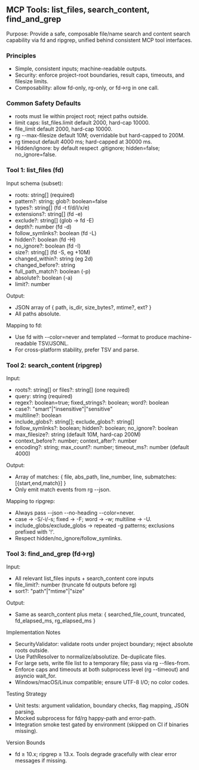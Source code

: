 ## MCP Tools: list_files, search_content, find_and_grep

Purpose: Provide a safe, composable file/name search and content search capability via fd and ripgrep, unified behind consistent MCP tool interfaces.

### Principles
- Simple, consistent inputs; machine-readable outputs.
- Security: enforce project-root boundaries, result caps, timeouts, and filesize limits.
- Composability: allow fd-only, rg-only, or fd→rg in one call.

### Common Safety Defaults
- roots must lie within project root; reject paths outside.
- limit caps: list_files.limit default 2000, hard-cap 10000.
- file_limit default 2000, hard-cap 10000.
- rg --max-filesize default 10M; overridable but hard-capped to 200M.
- rg timeout default 4000 ms; hard-capped at 30000 ms.
- Hidden/ignore: by default respect .gitignore; hidden=false; no_ignore=false.

### Tool 1: list_files (fd)
Input schema (subset):
- roots: string[] (required)
- pattern?: string; glob?: boolean=false
- types?: string[] (fd -t f/d/l/x/e)
- extensions?: string[] (fd -e)
- exclude?: string[] (glob -> fd -E)
- depth?: number (fd -d)
- follow_symlinks?: boolean (fd -L)
- hidden?: boolean (fd -H)
- no_ignore?: boolean (fd -I)
- size?: string[] (fd -S, eg +10M)
- changed_within?: string (eg 2d)
- changed_before?: string
- full_path_match?: boolean (-p)
- absolute?: boolean (-a)
- limit?: number

Output:
- JSON array of { path, is_dir, size_bytes?, mtime?, ext? }
- All paths absolute.

Mapping to fd:
- Use fd with --color=never and templated --format to produce machine-readable TSV/JSONL.
- For cross-platform stability, prefer TSV and parse.

### Tool 2: search_content (ripgrep)
Input:
- roots?: string[] or files?: string[] (one required)
- query: string (required)
- regex?: boolean=true; fixed_strings?: boolean; word?: boolean
- case?: "smart"|"insensitive"|"sensitive"
- multiline?: boolean
- include_globs?: string[]; exclude_globs?: string[]
- follow_symlinks?: boolean; hidden?: boolean; no_ignore?: boolean
- max_filesize?: string (default 10M, hard-cap 200M)
- context_before?: number; context_after?: number
- encoding?: string; max_count?: number; timeout_ms?: number (default 4000)

Output:
- Array of matches: { file, abs_path, line_number, line, submatches:[{start,end,match}] }
- Only emit match events from rg --json.

Mapping to ripgrep:
- Always pass --json --no-heading --color=never.
- case -> -S/-i/-s; fixed -> -F; word -> -w; multiline -> -U.
- include_globs/exclude_globs -> repeated -g patterns; exclusions prefixed with '!'.
- Respect hidden/no_ignore/follow_symlinks.

### Tool 3: find_and_grep (fd→rg)
Input:
- All relevant list_files inputs + search_content core inputs
- file_limit?: number (truncate fd outputs before rg)
- sort?: "path"|"mtime"|"size"

Output:
- Same as search_content plus meta: { searched_file_count, truncated, fd_elapsed_ms, rg_elapsed_ms }

Implementation Notes
- SecurityValidator: validate roots under project boundary; reject absolute roots outside.
- Use PathResolver to normalize/absolutize. De-duplicate files.
- For large sets, write file list to a temporary file; pass via rg --files-from.
- Enforce caps and timeouts at both subprocess level (rg --timeout) and asyncio wait_for.
- Windows/macOS/Linux compatible; ensure UTF-8 I/O; no color codes.

Testing Strategy
- Unit tests: argument validation, boundary checks, flag mapping, JSON parsing.
- Mocked subprocess for fd/rg happy-path and error-path.
- Integration smoke test gated by environment (skipped on CI if binaries missing).

Version Bounds
- fd ≥ 10.x; ripgrep ≥ 13.x. Tools degrade gracefully with clear error messages if missing.

